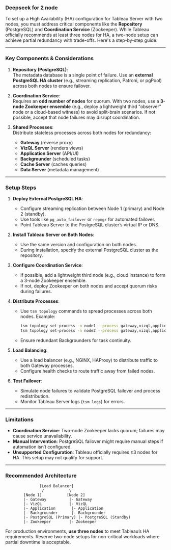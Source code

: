 ### Deepseek for 2 node
To set up a High Availability (HA) configuration for Tableau Server with two nodes, you must address critical components like the **Repository** (PostgreSQL) and **Coordination Service** (Zookeeper). While Tableau officially recommends at least three nodes for HA, a two-node setup can achieve partial redundancy with trade-offs. Here's a step-by-step guide:

---

### **Key Components & Considerations**
1. **Repository (PostgreSQL)**:  
   The metadata database is a single point of failure. Use an **external PostgreSQL HA cluster** (e.g., streaming replication, Patroni, or pgPool) across both nodes to ensure failover.
   
2. **Coordination Service**:  
   Requires an **odd number of nodes** for quorum. With two nodes, use a **3-node Zookeeper ensemble** (e.g., deploy a lightweight third "observer" node or a cloud-based witness) to avoid split-brain scenarios. If not possible, accept that node failures may disrupt coordination.

3. **Shared Processes**:  
   Distribute stateless processes across both nodes for redundancy:
   - **Gateway** (reverse proxy)
   - **VizQL Server** (renders views)
   - **Application Server** (API/UI)
   - **Backgrounder** (scheduled tasks)
   - **Cache Server** (caches queries)
   - **Data Server** (metadata management)

---

### **Setup Steps**
1. **Deploy External PostgreSQL HA**:
   - Configure streaming replication between Node 1 (primary) and Node 2 (standby).
   - Use tools like `pg_auto_failover` or `repmgr` for automated failover.
   - Point Tableau Server to the PostgreSQL cluster’s virtual IP or DNS.

2. **Install Tableau Server on Both Nodes**:
   - Use the same version and configuration on both nodes.
   - During installation, specify the external PostgreSQL cluster as the repository.

3. **Configure Coordination Service**:
   - If possible, add a lightweight third node (e.g., cloud instance) to form a 3-node Zookeeper ensemble.
   - If not, deploy Zookeeper on both nodes and accept quorum risks during failures.

4. **Distribute Processes**:
   - Use `tsm topology` commands to spread processes across both nodes. Example:
     ```bash
     tsm topology set-process -n node1 --process gateway,vizql,application
     tsm topology set-process -n node2 --process gateway,vizql,application
     ```
   - Ensure redundant Backgrounders for task continuity.

5. **Load Balancing**:
   - Use a load balancer (e.g., NGINX, HAProxy) to distribute traffic to both Gateway processes.
   - Configure health checks to route traffic away from failed nodes.

6. **Test Failover**:
   - Simulate node failures to validate PostgreSQL failover and process redistribution.
   - Monitor Tableau Server logs (`tsm logs`) for errors.

---

### **Limitations**
- **Coordination Service**: Two-node Zookeeper lacks quorum; failures may cause service unavailability.
- **Manual Intervention**: PostgreSQL failover might require manual steps if automation isn’t configured.
- **Unsupported Configuration**: Tableau officially requires ≥3 nodes for HA. This setup may not qualify for support.

---

### **Recommended Architecture**
```
               [Load Balancer]
                /           \
        [Node 1]           [Node 2]
        |- Gateway          |- Gateway
        |- VizQL            |- VizQL
        |- Application       |- Application
        |- Backgrounder      |- Backgrounder
        |- PostgreSQL (Primary) |- PostgreSQL (Standby)
        |- Zookeeper        |- Zookeeper
```

For production environments, **use three nodes** to meet Tableau’s HA requirements. Reserve two-node setups for non-critical workloads where partial downtime is acceptable.
